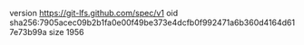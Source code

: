 version https://git-lfs.github.com/spec/v1
oid sha256:7905acec09b2b1fa0e00f49be373e4dcfb0f992471a6b360d4164d617e73b99a
size 1956

